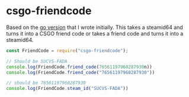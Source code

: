 # csgo-friendcode

Based on the [go version](https://github.com/emily33901/go-csfriendcode) that I wrote initially. This takes a steamid64 and turns it into a CSGO friend code or takes a friend code and turns it into a steamid64.

```js
const FriendCode = require("csgo-friendcode");

// Should be SUCVS-FADA
console.log(FriendCode.friend_code(76561197960287930n))
console.log(FriendCode.friend_code("76561197960287930"))

// should be 76561197960287930
console.log(FriendCode.steam_id("SUCVS-FADA"))
```